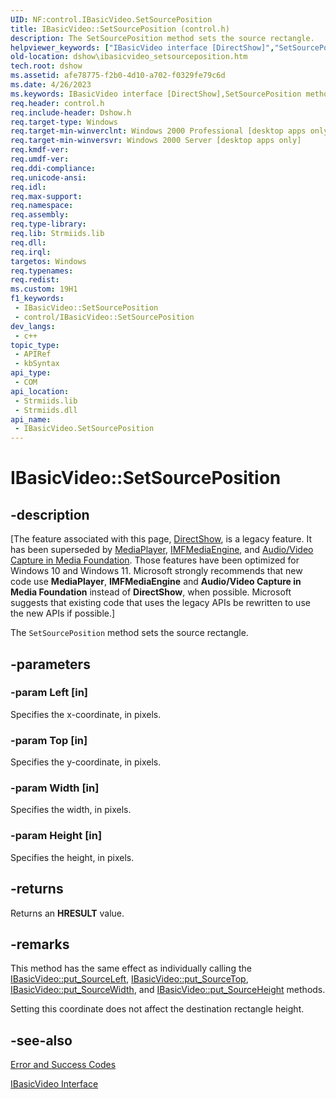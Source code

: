 ```yaml
---
UID: NF:control.IBasicVideo.SetSourcePosition
title: IBasicVideo::SetSourcePosition (control.h)
description: The SetSourcePosition method sets the source rectangle.
helpviewer_keywords: ["IBasicVideo interface [DirectShow]","SetSourcePosition method","IBasicVideo.SetSourcePosition","IBasicVideo::SetSourcePosition","IBasicVideoSetSourcePosition","SetSourcePosition","SetSourcePosition method [DirectShow]","SetSourcePosition method [DirectShow]","IBasicVideo interface","control/IBasicVideo::SetSourcePosition","dshow.ibasicvideo_setsourceposition"]
old-location: dshow\ibasicvideo_setsourceposition.htm
tech.root: dshow
ms.assetid: afe78775-f2b0-4d10-a702-f0329fe79c6d
ms.date: 4/26/2023
ms.keywords: IBasicVideo interface [DirectShow],SetSourcePosition method, IBasicVideo.SetSourcePosition, IBasicVideo::SetSourcePosition, IBasicVideoSetSourcePosition, SetSourcePosition, SetSourcePosition method [DirectShow], SetSourcePosition method [DirectShow],IBasicVideo interface, control/IBasicVideo::SetSourcePosition, dshow.ibasicvideo_setsourceposition
req.header: control.h
req.include-header: Dshow.h
req.target-type: Windows
req.target-min-winverclnt: Windows 2000 Professional [desktop apps only]
req.target-min-winversvr: Windows 2000 Server [desktop apps only]
req.kmdf-ver: 
req.umdf-ver: 
req.ddi-compliance: 
req.unicode-ansi: 
req.idl: 
req.max-support: 
req.namespace: 
req.assembly: 
req.type-library: 
req.lib: Strmiids.lib
req.dll: 
req.irql: 
targetos: Windows
req.typenames: 
req.redist: 
ms.custom: 19H1
f1_keywords:
 - IBasicVideo::SetSourcePosition
 - control/IBasicVideo::SetSourcePosition
dev_langs:
 - c++
topic_type:
 - APIRef
 - kbSyntax
api_type:
 - COM
api_location:
 - Strmiids.lib
 - Strmiids.dll
api_name:
 - IBasicVideo.SetSourcePosition
---
```


# IBasicVideo::SetSourcePosition


## -description

\[The feature associated with this page, [DirectShow](/windows/win32/directshow/directshow), is a legacy feature. It has been superseded by [MediaPlayer](/uwp/api/Windows.Media.Playback.MediaPlayer), [IMFMediaEngine](/windows/win32/api/mfmediaengine/nn-mfmediaengine-imfmediaengine), and [Audio/Video Capture in Media Foundation](windows/win32/medfound/audio-video-capture-in-media-foundation). Those features have been optimized for Windows 10 and Windows 11. Microsoft strongly recommends that new code use **MediaPlayer**, **IMFMediaEngine** and **Audio/Video Capture in Media Foundation** instead of **DirectShow**, when possible. Microsoft suggests that existing code that uses the legacy APIs be rewritten to use the new APIs if possible.\]

The <code>SetSourcePosition</code> method sets the source rectangle.

## -parameters

### -param Left [in]

Specifies the x-coordinate, in pixels.

### -param Top [in]

Specifies the y-coordinate, in pixels.

### -param Width [in]

Specifies the width, in pixels.

### -param Height [in]

Specifies the height, in pixels.

## -returns

Returns an <b>HRESULT</b> value.

## -remarks

This method has the same effect as individually calling the <a href="/windows/desktop/api/control/nf-control-ibasicvideo-put_sourceleft">IBasicVideo::put_SourceLeft</a>, <a href="/windows/desktop/api/control/nf-control-ibasicvideo-put_sourcetop">IBasicVideo::put_SourceTop</a>, <a href="/windows/desktop/api/control/nf-control-ibasicvideo-put_sourcewidth">IBasicVideo::put_SourceWidth</a>, and <a href="/windows/desktop/api/control/nf-control-ibasicvideo-put_sourceheight">IBasicVideo::put_SourceHeight</a> methods.

Setting this coordinate does not affect the destination rectangle height.

## -see-also

<a href="/windows/desktop/DirectShow/error-and-success-codes">Error and Success Codes</a>



<a href="/windows/desktop/api/control/nn-control-ibasicvideo">IBasicVideo Interface</a>